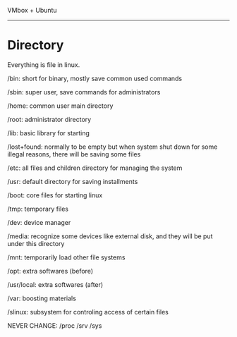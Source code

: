VMbox + Ubuntu

------

# Directory

Everything is file in linux.

/bin: 
short for binary, mostly save common used commands

/sbin:
super user, save commands for administrators

/home:
common user main directory

/root:
administrator directory

/lib:
basic library for starting 

/lost+found:
normally to be empty but when system shut down for some illegal reasons, there will be saving some files

/etc:
all files and children directory for managing the system

/usr:
default directory for saving installments

/boot:
core files for starting linux

/tmp:
temporary files

/dev:
device manager

/media:
recognize some devices like external disk, and they will be put under this directory

/mnt:
temporarily load other file systems

/opt:
extra softwares (before)

/usr/local:
extra softwares (after)

/var:
boosting materials

/slinux:
subsystem for controling access of certain files


NEVER CHANGE:
/proc
/srv
/sys


